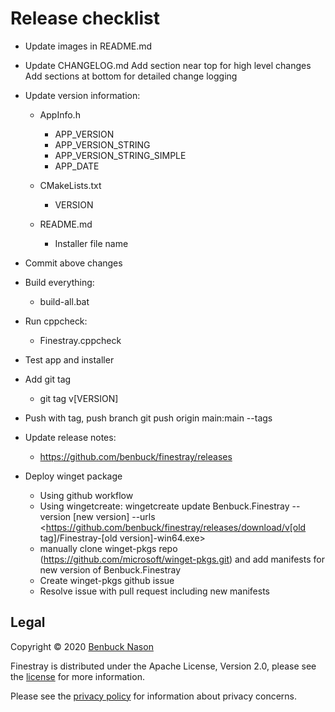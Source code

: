 # Release checklist

- Update images in README.md

- Update CHANGELOG.md
    Add section near top for high level changes
    Add sections at bottom for detailed change logging

- Update version information:

  - AppInfo.h

    - APP_VERSION
    - APP_VERSION_STRING
    - APP_VERSION_STRING_SIMPLE
    - APP_DATE

  - CMakeLists.txt
    - VERSION

  - README.md
    - Installer file name

- Commit above changes

- Build everything:
  - build-all.bat

- Run cppcheck:
  - Finestray.cppcheck

- Test app and installer

- Add git tag
  - git tag v[VERSION]

- Push with tag, push branch
    git push origin main:main --tags

- Update release notes:
  - <https://github.com/benbuck/finestray/releases>

- Deploy winget package
  - Using github workflow
  - Using wingetcreate:
    wingetcreate update Benbuck.Finestray --version [new version] --urls <https://github.com/benbuck/finestray/releases/download/v[old tag]/Finestray-[old version]-win64.exe>
  - manually clone winget-pkgs repo (https://github.com/microsoft/winget-pkgs.git) and add manifests for new version of Benbuck.Finestray
  - Create winget-pkgs github issue
  - Resolve issue with pull request including new manifests

## Legal

Copyright &copy; 2020 [Benbuck Nason](https://github.com/benbuck)

Finestray is distributed under the Apache License, Version 2.0, please see the [license](LICENSE) for more information.

Please see the [privacy policy](PRIVACY.md) for information about privacy concerns.
